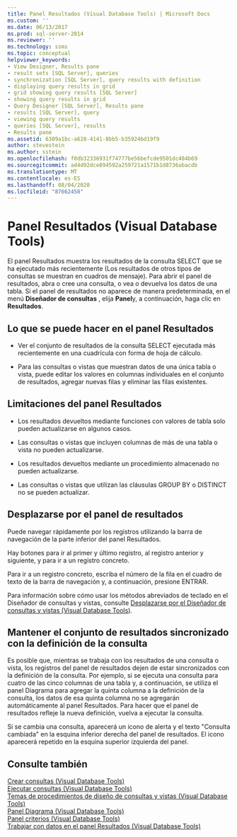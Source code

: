```yaml
---
title: Panel Resultados (Visual Database Tools) | Microsoft Docs
ms.custom: ''
ms.date: 06/13/2017
ms.prod: sql-server-2014
ms.reviewer: ''
ms.technology: ssms
ms.topic: conceptual
helpviewer_keywords:
- View Designer, Results pane
- result sets [SQL Server], queries
- synchronization [SQL Server], query results with definition
- displaying query results in grid
- grid showing query results [SQL Server]
- showing query results in grid
- Query Designer [SQL Server], Results pane
- results [SQL Server], query
- viewing query results
- queries [SQL Server], results
- Results pane
ms.assetid: 6309a1bc-a628-4141-8bb5-b35924bd19f9
author: stevestein
ms.author: sstein
ms.openlocfilehash: f0db32336931f74777be56befcde9501dc484b69
ms.sourcegitcommit: ad4d92dce894592a259721a1571b1d8736abacdb
ms.translationtype: MT
ms.contentlocale: es-ES
ms.lasthandoff: 08/04/2020
ms.locfileid: "87662458"
---
```

# <a name="results-pane-visual-database-tools"></a>Panel Resultados (Visual Database Tools)
  El panel Resultados muestra los resultados de la consulta SELECT que se ha ejecutado más recientemente (Los resultados de otros tipos de consultas se muestran en cuadros de mensaje). Para abrir el panel de resultados, abra o cree una consulta, o vea o devuelva los datos de una tabla. Si el panel de resultados no aparece de manera predeterminada, en el menú **Diseñador de consultas** , elija **Panel**y, a continuación, haga clic en **Resultados**.  
  
## <a name="what-you-can-do-in-the-results-pane"></a>Lo que se puede hacer en el panel Resultados  
  
-   Ver el conjunto de resultados de la consulta SELECT ejecutada más recientemente en una cuadrícula con forma de hoja de cálculo.  
  
-   Para las consultas o vistas que muestran datos de una única tabla o vista, puede editar los valores en columnas individuales en el conjunto de resultados, agregar nuevas filas y eliminar las filas existentes.  
  
## <a name="limitations-in-the-results-pane"></a>Limitaciones del panel Resultados  
  
-   Los resultados devueltos mediante funciones con valores de tabla solo pueden actualizarse en algunos casos.  
  
-   Las consultas o vistas que incluyen columnas de más de una tabla o vista no pueden actualizarse.  
  
-   Los resultados devueltos mediante un procedimiento almacenado no pueden actualizarse.  
  
-   Las consultas o vistas que utilizan las cláusulas GROUP BY o DISTINCT no se pueden actualizar.  
  
## <a name="navigating-in-the-results-pane"></a>Desplazarse por el panel de resultados  
 Puede navegar rápidamente por los registros utilizando la barra de navegación de la parte inferior del panel Resultados.  
  
 Hay botones para ir al primer y último registro, al registro anterior y siguiente, y para ir a un registro concreto.  
  
 Para ir a un registro concreto, escriba el número de la fila en el cuadro de texto de la barra de navegación y, a continuación, presione ENTRAR.  
  
 Para información sobre cómo usar los métodos abreviados de teclado en el Diseñador de consultas y vistas, consulte [Desplazarse por el Diseñador de consultas y vistas &#40;Visual Database Tools&#41;](visual-database-tools.md).  
  
## <a name="keeping-the-results-set-synchronized-with-the-query-definition"></a>Mantener el conjunto de resultados sincronizado con la definición de la consulta  
 Es posible que, mientras se trabaja con los resultados de una consulta o vista, los registros del panel de resultados dejen de estar sincronizados con la definición de la consulta. Por ejemplo, si se ejecuta una consulta para cuatro de las cinco columnas de una tabla y, a continuación, se utiliza el panel Diagrama para agregar la quinta columna a la definición de la consulta, los datos de esa quinta columna no se agregarán automáticamente al panel Resultados. Para hacer que el panel de resultados refleje la nueva definición, vuelva a ejecutar la consulta.  
  
 Si se cambia una consulta, aparecerá un icono de alerta y el texto "Consulta cambiada" en la esquina inferior derecha del panel de resultados. El icono aparecerá repetido en la esquina superior izquierda del panel.  
  
## <a name="see-also"></a>Consulte también  
 [Crear consultas &#40;Visual Database Tools&#41;](create-queries-visual-database-tools.md)   
 [Ejecutar consultas &#40;Visual Database Tools&#41;](run-queries-visual-database-tools.md)   
 [Temas de procedimientos de diseño de consultas y vistas &#40;Visual Database Tools&#41;](design-queries-and-views-how-to-topics-visual-database-tools.md)   
 [Panel Diagrama &#40;Visual Database Tools&#41;](diagram-pane-visual-database-tools.md)   
 [Panel criterios &#40;Visual Database Tools&#41;](criteria-pane-visual-database-tools.md)   
 [Trabajar con datos en el panel Resultados &#40;Visual Database Tools&#41;](results-pane-visual-database-tools.md)  
  
  
